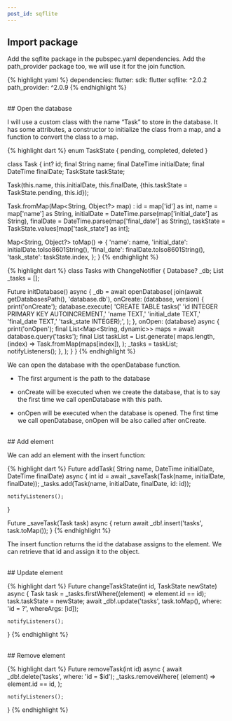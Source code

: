 ```yaml
---
post_id: sqflite
---
```


## Import package

Add the sqflite package in the pubspec.yaml dependencies. Add the path_provider package too, we will use it for the join function.

{% highlight yaml %}
dependencies:
  flutter:
    sdk: flutter
  sqflite: ^2.0.2
  path_provider: ^2.0.9
{% endhighlight %}

<!--more-->


<br>
## Open the database

I will use a custom class with the name “Task” to store in the database. It has some attributes, a constructor to initialize the class from a map, and a function to convert the class to a map.

{% highlight dart %}
enum TaskState { pending, completed, deleted }

class Task {
  int? id;
  final String name;
  final DateTime initialDate;
  final DateTime finalDate;
  TaskState taskState;

  Task(this.name, this.initialDate, this.finalDate,
      {this.taskState = TaskState.pending, this.id});

  Task.fromMap(Map<String, Object?> map)
      : id = map['id'] as int,
        name = map['name'] as String,
        initialDate = DateTime.parse(map['initial_date'] as String),
        finalDate = DateTime.parse(map['final_date'] as String),
        taskState = TaskState.values[map['task_state'] as int];

  Map<String, Object?> toMap() => {
        'name': name,
        'initial_date': initialDate.toIso8601String(),
        'final_date': finalDate.toIso8601String(),
        'task_state': taskState.index,
      };
}
{% endhighlight %}

{% highlight dart %}
class Tasks with ChangeNotifier {
  Database? _db;
  List<Task> _tasks = [];

  Future<void> initDatabase() async {
      _db = await openDatabase(
        join(await getDatabasesPath(), 'database.db'),
        onCreate: (database, version) {
          print('onCreate');
          database.execute(
            'CREATE TABLE tasks('
            'id INTEGER PRIMARY KEY AUTOINCREMENT,'
            'name TEXT,'
            'initial_date TEXT,'
            'final_date TEXT,'
            'task_state INTEGER);',
          );
        },
        onOpen: (database) async {
          print('onOpen');
          final List<Map<String, dynamic>> maps = await database.query('tasks');
          final List<Task> taskList = List.generate(
            maps.length,
            (index) => Task.fromMap(maps[index]),
          );
          _tasks = taskList;
          notifyListeners();
        },
      );
  }
}
{% endhighlight %}

We can open the database with the openDatabase function.

* The first argument is the path to the database

* onCreate will be executed when we create the database, that is to say the first time we call openDatabase with this path.

* onOpen will be executed when the database is opened. The first time we call openDatabase, onOpen will be also called after onCreate.


<br>
## Add element

We can add an element with the insert function:

{% highlight dart %}
Future<void> addTask(
      String name, DateTime initialDate, DateTime finalDate) async {
    int id = await _saveTask(Task(name, initialDate, finalDate));
    _tasks.add(Task(name, initialDate, finalDate, id: id));

    notifyListeners();
  }

  Future<int> _saveTask(Task task) async {
    return await _db!.insert('tasks', task.toMap());
  }
{% endhighlight %}

The insert function returns the id the database assigns to the element. We can retrieve that id and assign it to the object.


<br>
## Update element

{% highlight dart %}
Future<void> changeTaskState(int id, TaskState newState) async {
    Task task = _tasks.firstWhere((element) => element.id == id);
    task.taskState = newState;
    await _db!.update('tasks', task.toMap(), where: 'id = ?', whereArgs: [id]);

    notifyListeners();
  }
{% endhighlight %}


<br>
## Remove element

{% highlight dart %}
Future<void> removeTask(int id) async {
    await _db!.delete('tasks', where: 'id = $id');
    _tasks.removeWhere(
      (element) => element.id == id,
    );

    notifyListeners();
  }
{% endhighlight %}